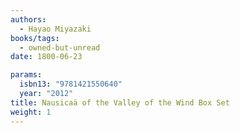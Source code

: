 ```yaml
---
authors:
  - Hayao Miyazaki
books/tags:
  - owned-but-unread
date: 1800-06-23

params:
  isbn13: "9781421550640"
  year: "2012"
title: Nausicaä of the Valley of the Wind Box Set
weight: 1
---
```


<!--more-->
